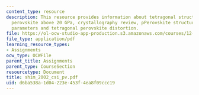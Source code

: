 ```yaml
---
content_type: resource
description: This resource provides information about tetragonal structure of CaSiO3
  perovskite above 20 GPa, crystallography review, pPerovskite structure, unit cell
  parameters and tetragonal perovskite distortion.
file: https://ol-ocw-studio-app-production.s3.amazonaws.com/courses/12-581-phase-transitions-in-the-earths-interior-spring-2005/d6ba538a1d04223e453f4ea8f09ccc19_shim_2002_csi_pv.pdf
file_type: application/pdf
learning_resource_types:
- Assignments
ocw_type: OCWFile
parent_title: Assignments
parent_type: CourseSection
resourcetype: Document
title: shim_2002_csi_pv.pdf
uid: d6ba538a-1d04-223e-453f-4ea8f09ccc19
---
```

